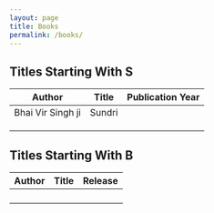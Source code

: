```yaml
---
layout: page
title: Books
permalink: /books/
---
```


## Titles Starting With S

| Author | Title | Publication Year |
| ------ | ----- | ------- |
|  Bhai Vir Singh ji      | Sundri      |         |
|        |       |         |
|        |       |         |
|        |       |         |



## Titles Starting With B

| Author | Title | Release |
| ------ | ----- | ------- |
|        |       |         |
|        |       |         |
|        |       |         |
|        |       |         |

